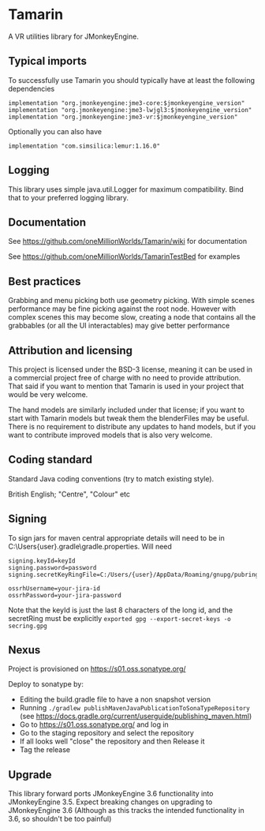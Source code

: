 # Tamarin
A VR utilities library for JMonkeyEngine. 

## Typical imports

To successfully use Tamarin you should typically have at least the following dependencies

    implementation "org.jmonkeyengine:jme3-core:$jmonkeyengine_version"
    implementation "org.jmonkeyengine:jme3-lwjgl3:$jmonkeyengine_version"
    implementation "org.jmonkeyengine:jme3-vr:$jmonkeyengine_version"

Optionally you can also have

    implementation "com.simsilica:lemur:1.16.0"

## Logging

This library uses simple java.util.Logger for maximum compatibility. Bind that to your preferred logging library.

## Documentation

See https://github.com/oneMillionWorlds/Tamarin/wiki for documentation 

See https://github.com/oneMillionWorlds/TamarinTestBed for examples

## Best practices

Grabbing and menu picking both use geometry picking. With simple scenes performance may be fine picking
against the root node. However with complex scenes this may become slow, creating a node that contains 
all the grabbables (or all the UI interactables) may give better performance

## Attribution and licensing

This project is licensed under the BSD-3 license, meaning it can be used in a commercial project free of charge with no need to provide attribution. That said if you want to mention that Tamarin is used in your project that would be very welcome.

The hand models are similarly included under that license; if you want to start with Tamarin models but tweak them the blenderFiles may be useful. There is no requirement to distribute any updates to hand models, but if you want to contribute improved models that is also very welcome.

## Coding standard

Standard Java coding conventions (try to match existing style). 

British English; "Centre", "Colour" etc

## Signing

To sign jars for maven central appropriate details will need to be in C:\Users\{user}\.gradle\gradle.properties. Will need

    signing.keyId=keyId
    signing.password=password
    signing.secretKeyRingFile=C:/Users/{user}/AppData/Roaming/gnupg/pubring.kbx
    
    ossrhUsername=your-jira-id
    ossrhPassword=your-jira-password

Note that the keyId is just the last 8 characters of the long id, and the secretRing must be explicitly `exported gpg --export-secret-keys -o secring.gpg`

## Nexus

Project is provisioned on https://s01.oss.sonatype.org/

Deploy to sonatype by:
- Editing the build.gradle file to have a non snapshot version
- Running `./gradlew publishMavenJavaPublicationToSonaTypeRepository` (see https://docs.gradle.org/current/userguide/publishing_maven.html)
- Go to https://s01.oss.sonatype.org/ and log in
- Go to the staging repository and select the repository
- If all looks well "close" the repository and then Release it
- Tag the release


## Upgrade

This library forward ports JMonkeyEngine 3.6 functionality into JMonkeyEngine 3.5. Expect breaking changes on upgrading
to JMonkeyEngine 3.6 (Although as this tracks the intended functionality in 3.6, so shouldn't be too painful)